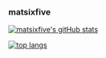 ### matsixfive

[![matsixfive's gitHub stats](https://github-readme-stats.vercel.app/api?username=matsixfive&show_icons=true&theme=dark#gh-dark-mode-only&icon_color=0088cd)](https://github.com/anuraghazra/github-readme-stats)

[![top langs](https://github-readme-stats.vercel.app/api/top-langs/?username=matsixfive&layout=compact&theme=dark#gh-dark-mode-only)](https://github.com/anuraghazra/github-readme-stats)

